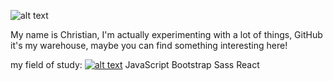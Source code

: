 ![alt text](https://images.unsplash.com/photo-1604964432806-254d07c11f32?ixlib=rb-4.0.3&ixid=MnwxMjA3fDB8MHxwaG90by1wYWdlfHx8fGVufDB8fHx8&auto=format&fit=crop&w=580&q=80)

My name is Christian, I'm actually experimenting with a lot of things, GitHub it's my warehouse, maybe you can find something interesting here!

my field of study:
[![alt text](https://www.shareicon.net/data/32x32/2015/10/04/111732_html5-icon_512x512.png)](https://img.shields.io/badge/Angular-DD0031?style=for-the-badge&logo=angular&logoColor=white)
JavaScript Bootstrap Sass React
